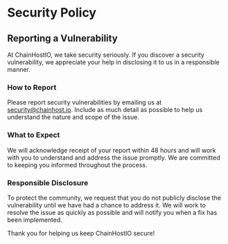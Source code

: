 # Security Policy

## Reporting a Vulnerability

At ChainHostIO, we take security seriously. If you discover a security vulnerability, we appreciate your help in disclosing it to us in a responsible manner.

### How to Report

Please report security vulnerabilities by emailing us at [security@chainhost.io](mailto:security@chainhost.io). Include as much detail as possible to help us understand the nature and scope of the issue.

### What to Expect

We will acknowledge receipt of your report within 48 hours and will work with you to understand and address the issue promptly. We are committed to keeping you informed throughout the process.

### Responsible Disclosure

To protect the community, we request that you do not publicly disclose the vulnerability until we have had a chance to address it. We will work to resolve the issue as quickly as possible and will notify you when a fix has been implemented.

Thank you for helping us keep ChainHostIO secure!
